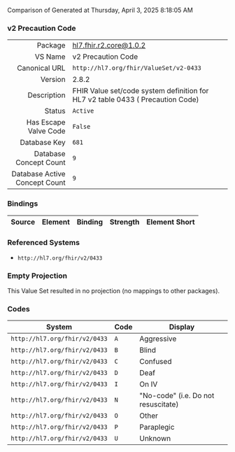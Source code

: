 Comparison of 
Generated at Thursday, April 3, 2025 8:18:05 AM

### v2 Precaution Code

|      |     |
| ---: | --- |
| Package | hl7.fhir.r2.core@1.0.2 |
| VS Name | v2 Precaution Code |
| Canonical URL | `http://hl7.org/fhir/ValueSet/v2-0433` |
| Version | 2.8.2 |
| Description | FHIR Value set/code system definition for HL7 v2 table 0433 ( Precaution Code) |
| Status | `Active` |
| Has Escape Valve Code | `False` |
| Database Key | `681` |
| Database Concept Count | `9` |
| Database Active Concept Count | `9` |
### Bindings

| Source | Element | Binding | Strength | Element Short |
| ------ | ------- | ------- | -------- | ------------- |

### Referenced Systems

* `http://hl7.org/fhir/v2/0433`
### Empty Projection

This Value Set resulted in no projection (no mappings to other packages).

### Codes

| System | Code | Display |
| ------ | ---- | ------- |
| `http://hl7.org/fhir/v2/0433` | `A` | Aggressive |
| `http://hl7.org/fhir/v2/0433` | `B` | Blind |
| `http://hl7.org/fhir/v2/0433` | `C` | Confused |
| `http://hl7.org/fhir/v2/0433` | `D` | Deaf |
| `http://hl7.org/fhir/v2/0433` | `I` | On IV |
| `http://hl7.org/fhir/v2/0433` | `N` | "No-code" (i.e. Do not resuscitate) |
| `http://hl7.org/fhir/v2/0433` | `O` | Other |
| `http://hl7.org/fhir/v2/0433` | `P` | Paraplegic |
| `http://hl7.org/fhir/v2/0433` | `U` | Unknown |
